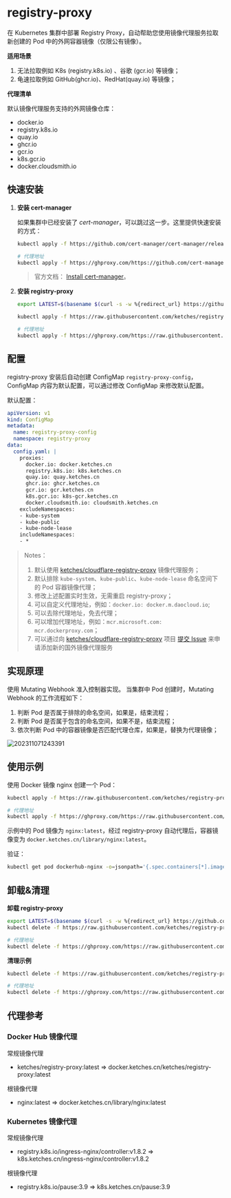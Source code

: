 # registry-proxy

在 Kubernetes 集群中部署 Registry Proxy，自动帮助您使用镜像代理服务拉取新创建的 Pod 中的外网容器镜像（仅限公有镜像）。

**适用场景**

1. 无法拉取例如 K8s (registry.k8s.io) 、谷歌 (gcr.io) 等镜像；
2. 龟速拉取例如 GitHub(ghcr.io)、RedHat(quay.io) 等镜像；

**代理清单**

默认镜像代理服务支持的外网镜像仓库：

- docker.io
- registry.k8s.io
- quay.io
- ghcr.io
- gcr.io
- k8s.gcr.io
- docker.cloudsmith.io

## 快速安装

1. **安装 cert-manager**

   如果集群中已经安装了 *cert-manager*，可以跳过这一步。这里提供快速安装的方式：

   ```bash
   kubectl apply -f https://github.com/cert-manager/cert-manager/releases/download/v1.13.2/cert-manager.yaml
   
   # 代理地址
   kubectl apply -f https://ghproxy.com/https://github.com/cert-manager/cert-manager/releases/download/v1.13.2/cert-manager.yaml
   ```

   > 官方文档： [Install cert-manager](https://cert-manager.io/docs/installation/)。

2. **安装 registry-proxy**

   ```bash
   export LATEST=$(basename $(curl -s -w %{redirect_url} https://github.com/ketches/registry-proxy/releases/latest))
   
   kubectl apply -f https://raw.githubusercontent.com/ketches/registry-proxy/$LATEST/deploy/manifests.yaml
   
   # 代理地址
   kubectl apply -f https://ghproxy.com/https://raw.githubusercontent.com/ketches/registry-proxy/$LATEST/deploy/manifests.yaml
   ```

## 配置

registry-proxy 安装后自动创建 ConfigMap `registry-proxy-config`，ConfigMap 内容为默认配置，可以通过修改 ConfigMap 来修改默认配置。

默认配置：

```yaml
apiVersion: v1
kind: ConfigMap
metadata:
  name: registry-proxy-config
  namespace: registry-proxy
data:
  config.yaml: |
    proxies:
      docker.io: docker.ketches.cn
      registry.k8s.io: k8s.ketches.cn
      quay.io: quay.ketches.cn
      ghcr.io: ghcr.ketches.cn
      gcr.io: gcr.ketches.cn
      k8s.gcr.io: k8s-gcr.ketches.cn
      docker.cloudsmith.io: cloudsmith.ketches.cn
    excludeNamespaces:
    - kube-system
    - kube-public
    - kube-node-lease
    includeNamespaces:
    - *
```

> Notes：
> 1. 默认使用 [ketches/cloudflare-registry-proxy](https://github.com/ketches/cloudflare-registry-proxy) 镜像代理服务；
> 2. 默认排除 `kube-system`、`kube-public`、`kube-node-lease` 命名空间下的 Pod 容器镜像代理；
> 3. 修改上述配置实时生效，无需重启 registry-proxy；
> 4. 可以自定义代理地址，例如：`docker.io: docker.m.daocloud.io`;
> 5. 可以去除代理地址，免去代理；
> 6. 可以增加代理地址，例如：`mcr.microsoft.com: mcr.dockerproxy.com`；
> 7. 可以通过向 [ketches/cloudflare-registry-proxy](https://github.com/ketches/cloudflare-registry-proxy) 项目 [提交 Issue](https://github.com/ketches/cloudflare-registry-proxy/issues/new) 来申请添加新的国外镜像代理服务

## 实现原理

使用 Mutating Webhook 准入控制器实现。 当集群中 Pod 创建时，Mutating Webhook 的工作流程如下：

1. 判断 Pod 是否属于排除的命名空间，如果是，结束流程；
2. 判断 Pod 是否属于包含的命名空间，如果不是，结束流程；
3. 依次判断 Pod 中的容器镜像是否匹配代理仓库，如果是，替换为代理镜像；

![202311071243391](https://pding.oss-cn-hangzhou.aliyuncs.com/images/202311071243391.png)

## 使用示例

使用 Docker 镜像 nginx 创建一个 Pod：

```bash
kubectl apply -f https://raw.githubusercontent.com/ketches/registry-proxy/$LATEST/examples/dockerhub-nginx.yaml

# 代理地址
kubectl apply -f https://ghproxy.com/https://raw.githubusercontent.com/ketches/registry-proxy/$LATEST/examples/dockerhub-nginx.yaml
```

示例中的 Pod 镜像为 `nginx:latest`，经过 registry-proxy 自动代理后，容器镜像变为 `docker.ketches.cn/library/nginx:latest`。

验证：

```bash
kubectl get pod dockerhub-nginx -o=jsonpath='{.spec.containers[*].image}'
```

## 卸载&清理

**卸载 registry-proxy**

```bash
export LATEST=$(basename $(curl -s -w %{redirect_url} https://github.com/ketches/registry-proxy/releases/latest))
kubectl delete -f https://raw.githubusercontent.com/ketches/registry-proxy/$LATEST/deploy/manifests.yaml

# 代理地址
kubectl delete -f https://ghproxy.com/https://raw.githubusercontent.com/ketches/registry-proxy/$LATEST/deploy/manifests.yaml
```

**清理示例**

```bash
kubectl delete -f https://raw.githubusercontent.com/ketches/registry-proxy/$LATEST/examples/dockerhub-nginx.yaml

# 代理地址
kubectl delete -f https://ghproxy.com/https://raw.githubusercontent.com/ketches/registry-proxy/$LATEST/examples/dockerhub-nginx.yaml
```

## 代理参考

### Docker Hub 镜像代理

常规镜像代理
- ketches/registry-proxy:latest => docker.ketches.cn/ketches/registry-proxy:latest

根镜像代理
- nginx:latest => docker.ketches.cn/library/nginx:latest

### Kubernetes 镜像代理

常规镜像代理
- registry.k8s.io/ingress-nginx/controller:v1.8.2 => k8s.ketches.cn/ingress-nginx/controller:v1.8.2

根镜像代理
- registry.k8s.io/pause:3.9 => k8s.ketches.cn/pause:3.9
